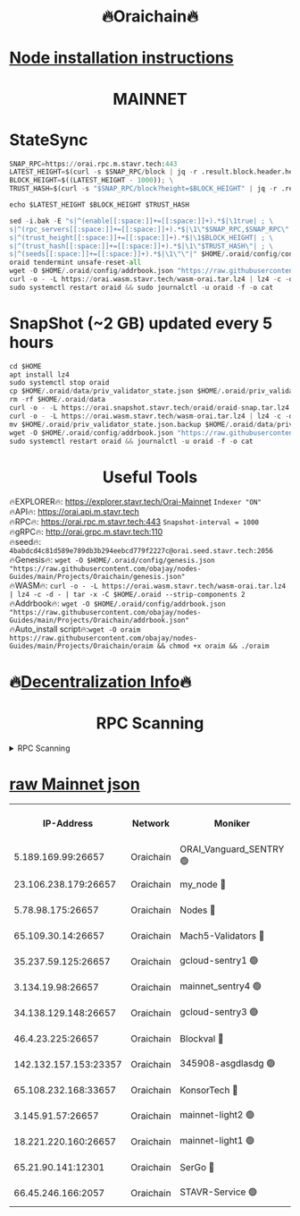<h1 align="center"> 🔥Oraichain🔥</h1>

[Node installation instructions](https://github.com/obajay/nodes-Guides/tree/main/Projects/Oraichain)
=
<h1 align="center"> MAINNET</h1>

# StateSync
```python
SNAP_RPC=https://orai.rpc.m.stavr.tech:443
LATEST_HEIGHT=$(curl -s $SNAP_RPC/block | jq -r .result.block.header.height); \
BLOCK_HEIGHT=$((LATEST_HEIGHT - 1000)); \
TRUST_HASH=$(curl -s "$SNAP_RPC/block?height=$BLOCK_HEIGHT" | jq -r .result.block_id.hash)

echo $LATEST_HEIGHT $BLOCK_HEIGHT $TRUST_HASH

sed -i.bak -E "s|^(enable[[:space:]]+=[[:space:]]+).*$|\1true| ; \
s|^(rpc_servers[[:space:]]+=[[:space:]]+).*$|\1\"$SNAP_RPC,$SNAP_RPC\"| ; \
s|^(trust_height[[:space:]]+=[[:space:]]+).*$|\1$BLOCK_HEIGHT| ; \
s|^(trust_hash[[:space:]]+=[[:space:]]+).*$|\1\"$TRUST_HASH\"| ; \
s|^(seeds[[:space:]]+=[[:space:]]+).*$|\1\"\"|" $HOME/.oraid/config/config.toml
oraid tendermint unsafe-reset-all
wget -O $HOME/.oraid/config/addrbook.json "https://raw.githubusercontent.com/obajay/nodes-Guides/main/Projects/Oraichain/addrbook.json"
curl -o - -L https://orai.wasm.stavr.tech/wasm-orai.tar.lz4 | lz4 -c -d - | tar -x -C $HOME/.oraid --strip-components 2
sudo systemctl restart oraid && sudo journalctl -u oraid -f -o cat
```
# SnapShot (~2 GB) updated every 5 hours
```python
cd $HOME
apt install lz4
sudo systemctl stop oraid
cp $HOME/.oraid/data/priv_validator_state.json $HOME/.oraid/priv_validator_state.json.backup
rm -rf $HOME/.oraid/data
curl -o - -L https://orai.snapshot.stavr.tech/oraid/oraid-snap.tar.lz4 | lz4 -c -d - | tar -x -C $HOME/.oraid --strip-components 2
curl -o - -L https://orai.wasm.stavr.tech/wasm-orai.tar.lz4 | lz4 -c -d - | tar -x -C $HOME/.oraid --strip-components 2
mv $HOME/.oraid/priv_validator_state.json.backup $HOME/.oraid/data/priv_validator_state.json
wget -O $HOME/.oraid/config/addrbook.json "https://raw.githubusercontent.com/obajay/nodes-Guides/main/Projects/Oraichain/addrbook.json"
sudo systemctl restart oraid && journalctl -u oraid -f -o cat
```

 <h1 align="center"> Useful Tools</h1>

🔥EXPLORER🔥:     https://explorer.stavr.tech/Orai-Mainnet        `Indexer "ON"` \
🔥API🔥:          https://orai.api.m.stavr.tech \
🔥RPC🔥:          https://orai.rpc.m.stavr.tech:443              `Snapshot-interval = 1000` \
🔥gRPC🔥:         http://orai.grpc.m.stavr.tech:110 \
🔥seed🔥:      `4babdcd4c81d589e789db3b294eebcd779f2227c@orai.seed.stavr.tech:2056` \
🔥Genesis🔥:   `wget -O $HOME/.oraid/config/genesis.json "https://raw.githubusercontent.com/obajay/nodes-Guides/main/Projects/Oraichain/genesis.json"` \
🔥WASM🔥:      `curl -o - -L https://orai.wasm.stavr.tech/wasm-orai.tar.lz4 | lz4 -c -d - | tar -x -C $HOME/.oraid --strip-components 2` \
🔥Addrbook🔥:  `wget -O $HOME/.oraid/config/addrbook.json "https://raw.githubusercontent.com/obajay/nodes-Guides/main/Projects/Oraichain/addrbook.json"` \
🔥Auto_install script🔥:`wget -O oraim https://raw.githubusercontent.com/obajay/nodes-Guides/main/Projects/Oraichain/oraim && chmod +x oraim && ./oraim`

🔥[Decentralization Info](https://github.com/obajay/StateSync-snapshots/tree/main/Projects/Oraichain/Decentralization)🔥
=
<h1 align="center"> RPC Scanning</h1>

<details>
<summary>RPC Scanning</summary>

<h2 align="center"> We scan nodes in real time every 4 hours. And we provide the final result of RPC endpoints.
We cannot influence the operation of these nodes in any way. </h2>


```python
If Voting Power is higher than 0 --> then the Node is a validator of the network and may be subject to attack and be a potential threat to the chain.
```
```python
We marked such validators with a red symbol
```

</details>

[raw Mainnet json](https://rpc-check.oraim.stavr.tech/oraim/rpc-oraim-result.json)
=


<table><tr><th>IP-Address</th><th>Network</th><th>Moniker</th><th>Latest Block Height</th><th>Earliest Block Height</th><th>Catching Up</th><th>Tx Index</th><th>Voting Power</th><th>Scan Time</th></tr><tr><td>5.189.169.99:26657</td><td>Oraichain</td><td>ORAI_Vanguard_SENTRY 🟢</td><td>15827439</td><td>0</td><td>False</td><td>on</td><td>0</td><td>2024-02-18T13:35:51.972387993UTC</td></tr><tr><td>23.106.238.179:26657</td><td>Oraichain</td><td>my_node 🔴</td><td>15827441</td><td>0</td><td>False</td><td>on</td><td>308232</td><td>2024-02-18T13:36:04.608435945UTC</td></tr><tr><td>5.78.98.175:26657</td><td>Oraichain</td><td>Nodes 🔴</td><td>15827443</td><td>0</td><td>False</td><td>off</td><td>166270</td><td>2024-02-18T13:36:12.701285303UTC</td></tr><tr><td>65.109.30.14:26657</td><td>Oraichain</td><td>Mach5-Validators 🔴</td><td>15827447</td><td>0</td><td>False</td><td>off</td><td>644</td><td>2024-02-18T13:36:34.917070459UTC</td></tr><tr><td>35.237.59.125:26657</td><td>Oraichain</td><td>gcloud-sentry1 🟢</td><td>15827438</td><td>1</td><td>False</td><td>on</td><td>0</td><td>2024-02-18T13:35:47.486380758UTC</td></tr><tr><td>3.134.19.98:26657</td><td>Oraichain</td><td>mainnet_sentry4 🟢</td><td>15827442</td><td>1</td><td>False</td><td>on</td><td>0</td><td>2024-02-18T13:36:09.727593277UTC</td></tr><tr><td>34.138.129.148:26657</td><td>Oraichain</td><td>gcloud-sentry3 🟢</td><td>15827444</td><td>1</td><td>False</td><td>on</td><td>0</td><td>2024-02-18T13:36:22.383665027UTC</td></tr><tr><td>46.4.23.225:26657</td><td>Oraichain</td><td>Blockval 🔴</td><td>15827447</td><td>10774049</td><td>False</td><td>off</td><td>288610</td><td>2024-02-18T13:36:39.307391495UTC</td></tr><tr><td>142.132.157.153:23357</td><td>Oraichain</td><td>345908-asgdlasdg 🟢</td><td>15827442</td><td>11956426</td><td>False</td><td>on</td><td>0</td><td>2024-02-18T13:36:09.014054609UTC</td></tr><tr><td>65.108.232.168:33657</td><td>Oraichain</td><td>KonsorTech 🔴</td><td>15827438</td><td>14344801</td><td>False</td><td>off</td><td>50366</td><td>2024-02-18T13:35:46.845836891UTC</td></tr><tr><td>3.145.91.57:26657</td><td>Oraichain</td><td>mainnet-light2 🟢</td><td>15827446</td><td>15275144</td><td>False</td><td>on</td><td>0</td><td>2024-02-18T13:36:30.226828849UTC</td></tr><tr><td>18.221.220.160:26657</td><td>Oraichain</td><td>mainnet-light1 🟢</td><td>15827444</td><td>15643601</td><td>False</td><td>on</td><td>0</td><td>2024-02-18T13:36:17.590453152UTC</td></tr><tr><td>65.21.90.141:12301</td><td>Oraichain</td><td>SerGo 🔴</td><td>15827445</td><td>15727445</td><td>False</td><td>off</td><td>1</td><td>2024-02-18T13:36:24.824915190UTC</td></tr><tr><td>66.45.246.166:2057</td><td>Oraichain</td><td>STAVR-Service 🟢</td><td>15827446</td><td>15826201</td><td>False</td><td>on</td><td>0</td><td>2024-02-18T13:36:29.572741382UTC</td></tr></table>
